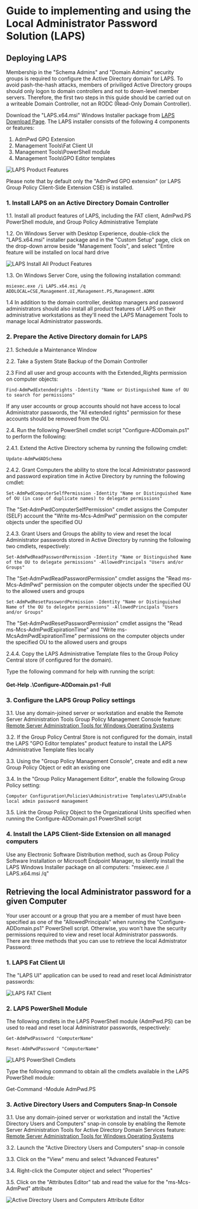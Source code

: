 # Guide to implementing and using the Local Administrator Password Solution (LAPS)

## Deploying LAPS

Membership in the "Schema Admins" and "Domain Admins" security groups is required to configure the Active Directory domain for LAPS.  To avoid pash-the-hash attacks, members of priviliged Active Directory groups should only logon to domain controllers and not to down-level member servers.  Therefore, the first two steps in this guide should be carried out on a writeable Domain Controller, not an RODC (Read-Only Domain Controller).

Download the "LAPS.x64.msi" Windows Installer package from [LAPS Download Page](https://www.microsoft.com/en-us/download/details.aspx?id=46899). The LAPS installer consists of the following 4 components or features:

1. AdmPwd GPO Extension
2. Management Tools\Fat Client UI
3. Management Tools\PowerShell module
4. Management Tools\GPO Editor templates

![LAPS Product Features](/images/LAPSProductFeatures.png)
  
Please note that by default only the "AdmPwd GPO extension" (or LAPS Group Policy Client-Side Extension CSE) is installed.

### 1. Install LAPS on an Active Directory Domain Controller

1.1. Install all product features of LAPS, including the FAT client, AdmPwd.PS PowerShell module, and Group Policy Administrative Template

1.2. On Windows Server with Desktop Experience, double-click the "LAPS.x64.msi" installer package and in the "Custom Setup" page, click on the drop-down arrow beside "Management Tools", and select "Entire feature will be installed on local hard drive

![LAPS Install All Product Features](/images/LAPSInstallAllProductFeatures.png)

1.3. On Windows Server Core, using the following installation command:

    msiexec.exe /i LAPS.x64.msi /q ADDLOCAL=CSE,Management.UI,Management.PS,Management.ADMX

1.4 In addition to the domain controller, desktop managers and password administrators should also install all product features of LAPS on their administrative workstations as they'll need the LAPS Management Tools to manage local Administrator passwords.

### 2. Prepare the Active Directory domain for LAPS

2.1. Schedule a Maintenance Window

2.2. Take a System State Backup of the Domain Controller

2.3 Find all user and group accounts with the Extended_Rights permission on computer objects:

    Find-AdmPwdExtendedrights -Identity "Name or Distinguished Name of OU to search for permissions"

If any user accounts or group accounts should not have access to local Administrator passwords, the "All extended rights" permission for these accounts should be removed from the OU.

2.4. Run the following PowerShell cmdlet script "Configure-ADDomain.ps1" to perform the following:

2.4.1. Extend the Active Directory schema by running the following cmdlet:

    Update-AdmPwdADSchema

2.4.2. Grant Computers the ability to store the local Administrator password and password expiration time in Active Directory by running the following cmdlet:

    Set-AdmPwdComputerSelfPermission -Identity "Name or Distinguished Name of OU (in case of duplicate names) to delegate permissions"

The "Set-AdmPwdComputerSelfPermission" cmdlet assigns the Computer (SELF) account the "Write ms-Mcs-AdmPwd" permission on the computer objects under the specified OU

2.4.3. Grant Users and Groups the ability to view and reset the local Administrator passwords stored in Active Directory by running the following two cmdlets, respectively:

    Set-AdmPwdReadPasswordPermission -Identity "Name or Distinguished Name of the OU to delegate permissions" -AllowedPrincipals "Users and/or Groups"

The "Set-AdmPwdReadPasswordPermission" cmdlet assigns the "Read ms-Mcs-AdmPwd" permission on the computer objects under the specified OU to the allowed users and groups

    Set-AdmPwdResetPasswordPermission -Identity "Name or Distinguished Name of the OU to delegate permissions" -AllowedPrincipals "Users and/or Groups"

The "Set-AdmPwdResetPasswordPermission" cmdlet assigns the "Read ms-Mcs-AdmPwdExpirationTime" and "Write ms-McsAdmPwdExpirationTime" permissions on the computer objects under the specified OU to the allowed users and groups

2.4.4. Copy the LAPS Administrative Template files to the Group Policy Central store (if configured for the domain).

Type the following command for help with running the script:

#### Get-Help .\Configure-ADDomain.ps1 -Full</p>

### 3. Configure the LAPS Group Policy settings

3.1. Use any domain-joined server or workstation and enable the Remote Server Administration Tools Group Policy Management Console feature: [Remote Server Administration Tools for Windows Operating Systems](https://support.microsoft.com/en-us/help/2693643/remote-server-administration-tools-rsat-for-windows-operating-systems)

3.2. If the Group Policy Central Store is not configured for the domain, install the LAPS "GPO Editor templates" product feature to install the LAPS Administrative Template files locally

3.3. Using the "Group Policy Management Console", create and edit a new Group Policy Object or edit an existing one

3.4. In the "Group Policy Management Editor", enable the following Group Policy setting:
  
    Computer Configuration\Policies\Administrative Templates\LAPS\Enable local admin password management

3.5. Link the Group Policy Object to the Organizational Units specified when running the Configure-ADDomain.ps1 PowerShell script

### 4. Install the LAPS Client-Side Extension on all managed computers

Use any Electronic Software Distribution method, such as Group Policy Software Installation or Microsoft Endpoint Manager, to silently install the LAPS Windows Installer package on all computers: "msiexec.exe /i LAPS.x64.msi /q"

## Retrieving the local Administrator password for a given Computer

Your user account or a group that you are a member of must have been specified as one of the "AllowedPrincipals" when running the "Configure-ADDomain.ps1" PowerShell script. Otherwise, you won't have the security permissions required to view and reset local Administrator passwords.  There are three methods that you can use to retrieve the local Admistrator Password:

### 1. LAPS Fat Client UI

The "LAPS UI" application can be used to read and reset local Administrator passwords:

![LAPS FAT Client](/images/LAPSFatClient.png)

### 2. LAPS PowerShell Module

The following cmdlets in the LAPS PowerShell module (AdmPwd.PS) can be used to read and reset local Administrator passwords, respectively:

    Get-AdmPwdPassword "ComputerName"

    Reset-AdmPwdPassword "ComputerName"

![LAPS PowerShell Cmdlets](/images/LAPSPowerShellCmdlets.png)

Type the following command to obtain all the cmdlets available in the LAPS PowerShell module:

Get-Command -Module AdmPwd.PS

### 3. Active Directory Users and Computers Snap-In Console

3.1. Use any domain-joined server or workstation and install the "Active Directory Users and Computers" snap-in console by enabling the Remote Server Administration Tools for Active Directory Domain Services feature: [Remote Server Administration Tools for Windows Operating Systems](https://support.microsoft.com/en-us/help/2693643/remote-server-administration-tools-rsat-for-windows-operating-systems)

3.2. Launch the "Active Directory Users and Computers" snap-in console

3.3. Click on the "View" menu and select "Advanced Features"

3.4. Right-click the Computer object and select "Properties"

3.5. Click on the "Attributes Editor" tab and read the value for the "ms-Mcs-AdmPwd" attribute

![Active Directory Users and Computers Attribute Editor](/images/ADUsersComputersAttributeEditor.png)

